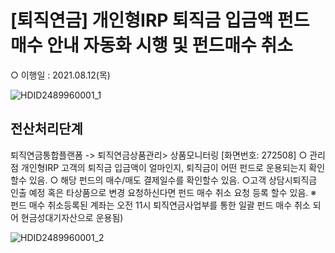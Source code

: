# [퇴직연금] 개인형IRP 퇴직금 입금액 펀드매수 안내 자동화 시행 및 펀드매수 취소
○ 이행일 : 2021.08.12(목)

![HDID2489960001_1](HDID2489960001_1.jpg)

## 전산처리단계
퇴직연금통합플랜폼 -> 퇴직연금상품관리> 상품모니터링 [화면번호: 272508]
○ 관리점 개인형IRP 고객의 퇴직금 입금액이 얼마인지, 퇴직금이 어떤 펀드로 운용되는지 확인할수 있음.
○ 해당 펀드의 매수/매도 결제일수를 확인할수 있음.
○고객 상담시퇴직금 인출 예정 혹은 타상품으로 변경 요청하신다면 펀드 매수 취소 요청 등록 할수 있음.
※ 펀드 매수 취소등록된 계좌는 오전 11시 퇴직연금사업부를 통한 일괄 펀드 매수 취소 되어 현금성대기자산으로 운용됨)

![HDID2489960001_2](HDID2489960001_2.jpg)

